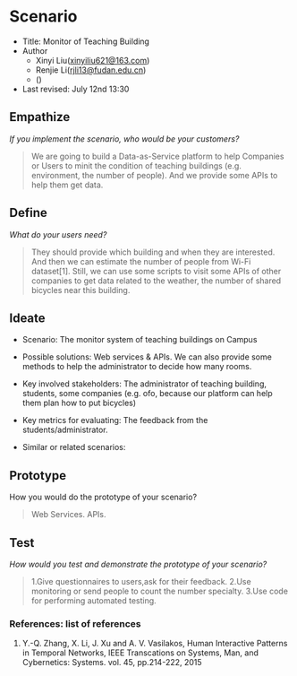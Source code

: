# Scenario

* Title: Monitor of Teaching Building
* Author
    * Xinyi Liu([xinyiliu621@163.com](mailto:xinyiliu621@163.com))
    * Renjie Li([rjli13@fudan.edu.cn](mailto:rjli13@fudan.edu.cn))
    * ([](mailto:))
* Last revised: July 12nd 13:30

## Empathize

*If you implement the scenario, who would be your customers?*

> We are going to build a Data-as-Service platform to help Companies or Users to minit the condition of teaching buildings (e.g. environment, the number of people). And we provide some APIs to help them get data.

## Define

*What do your users need?*

> They should provide which building and when they are interested. And then we can estimate the number of people from Wi-Fi dataset[1]. Still, we can use some scripts to visit some APIs of other companies to get data related to the weather, the number of shared bicycles near this building.

## Ideate

* Scenario: The monitor system of teaching buildings on Campus

* Possible solutions: Web services & APIs. We can also provide some methods to help the administrator to decide how many rooms.

* Key involved stakeholders: The administrator of teaching building, students, some companies (e.g. ofo, because our platform can help them plan how to put bicycles)

* Key metrics for evaluating: The feedback from the students/administrator.

* Similar or related scenarios: 

## Prototype

How you would do the prototype of your scenario?

> Web Services.
> APIs.

## Test

*How would you test and demonstrate the prototype of your scenario?*

> 1.Give questionnaires to users,ask for their feedback.
> 2.Use monitoring or send people to count the number specialty.
> 3.Use code for performing automated testing.

### References: list of references
1. Y.-Q. Zhang, X. Li, J. Xu and A. V. Vasilakos, Human Interactive Patterns in Temporal Networks, IEEE Transcations on Systems, Man, and Cybernetics: Systems. vol. 45, pp.214-222, 2015

